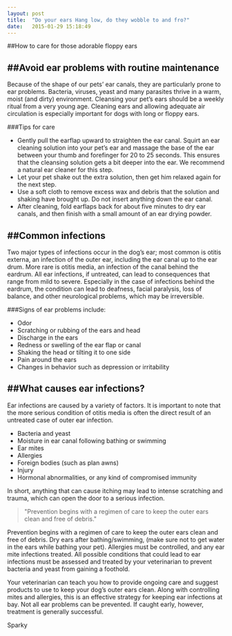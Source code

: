 ```yaml
---
layout: post
title:  "Do your ears Hang low, do they wobble to and fro?"
date:   2015-01-29 15:18:49
---
```

 

##How to care for those adorable floppy ears


##Avoid ear problems with routine maintenance
---------------------------------

Because of the shape of our pets’ ear canals, they are particularly prone to ear problems. Bacteria, viruses, yeast and many parasites thrive in a warm, moist (and dirty) environment. Cleansing your pet’s ears should be a weekly ritual from a very young age. Cleaning ears and allowing adequate air circulation is especially important for dogs with long or floppy ears.


###Tips for care

* Gently pull the earflap upward to straighten the ear canal. Squirt an ear cleaning solution into your pet’s ear and massage the base of the ear between your thumb and forefinger for 20 to 25 seconds. This ensures that the cleansing solution gets a bit deeper into the ear. We recommend a natural ear cleaner for this step.
* Let your pet shake out the extra solution, then get him relaxed again for the next step.
* Use a soft cloth to remove excess wax and debris that the solution and shaking have brought up. Do not insert anything down the ear canal.
* After cleaning, fold earflaps back for about five minutes to dry ear canals, and then finish with a small amount of an ear drying powder.


##Common infections
----------------------------------

Two major types of infections occur in the dog’s ear; most common is otitis externa, an infection of the outer ear, including the ear canal up to the ear drum. More rare is otitis media, an infection of the canal behind the eardrum. All ear infections, if untreated, can lead to consequences that range from mild to severe. Especially in the case of infections behind the eardrum, the condition can lead to deafness, facial paralysis, loss of balance, and other neurological problems, which may be irreversible.



###Signs of ear problems include: 

* Odor
* Scratching or rubbing of the ears and head
* Discharge in the ears
* Redness or swelling of the ear flap or canal
* Shaking the head or tilting it to one side
* Pain around the ears
* Changes in behavior such as depression or irritability


##What causes ear infections? 
----------------------------------

Ear infections are caused by a variety of factors. It is important to note that the more serious condition of otitis media is often the direct result of an untreated case of outer ear infection.

* Bacteria and yeast
* Moisture in ear canal following bathing or swimming
* Ear mites
* Allergies
* Foreign bodies (such as plan awns)
* Injury
* Hormonal abnormalities, or any kind of compromised immunity

In short, anything that can cause itching may lead to intense scratching and trauma, which can open the door to a serious infection.

>"Prevention begins with a regimen of care to keep the outer ears clean and free of debris."

Prevention begins with a regimen of care to keep the outer ears clean and free of debris. Dry ears after bathing/swimming, (make sure not to get water in the ears while bathing your pet). Allergies must be controlled, and any ear mite infections treated. All possible conditions that could lead to ear infections must be assessed and treated by your veterinarian to prevent bacteria and yeast from gaining a foothold.

Your veterinarian can teach you how to provide ongoing care and suggest products to use to keep your dog’s outer ears clean. Along with controlling mites and allergies, this is an effective strategy for keeping ear infections at bay. Not all ear problems can be prevented. If caught early, however, treatment is generally successful.


Sparky

<svg>
  <use xlink:href="#paw"></use>
</svg>
